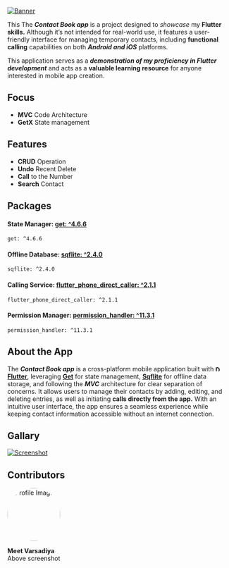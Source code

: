 [![Banner](https://media.licdn.com/dms/image/v2/D4D16AQG8haYEJ3VtRA/profile-displaybackgroundimage-shrink_350_1400/profile-displaybackgroundimage-shrink_350_1400/0/1726385308276?e=1733356800&v=beta&t=BHvQPMpARyqfrprwmBYB2RRhjDJVfoqggL5S5tlW5eI)](https://media.licdn.com/dms/image/v2/D4D16AQG8haYEJ3VtRA/profile-displaybackgroundimage-shrink_350_1400/profile-displaybackgroundimage-shrink_350_1400/0/1726385308276?e=1733356800&v=beta&t=BHvQPMpARyqfrprwmBYB2RRhjDJVfoqggL5S5tlW5eI)

This The ***Contact Book app*** is a project designed to *showcase* my **Flutter skills.** Although
it’s not intended for real-world use, it features a user-friendly interface for managing temporary
contacts, including **functional calling** capabilities on both ***Android and iOS*** platforms.

This application serves as a ***demonstration of my proficiency in Flutter development*** and acts
as a **valuable learning resource** for anyone interested in mobile app creation.

## Focus

* **MVC** Code Architecture
* **GetX** State management

## Features

* **CRUD** Operation
* **Undo** Recent Delete
* **Call** to the Number
* **Search** Contact

## Packages

#### State Manager: [**get: ^4.6.6**](https://pub.dev/packages/get/versions/4.6.6)

```
get: ^4.6.6
```

#### Offline Database: [**sqflite: ^2.4.0**](https://pub.dev/packages/sqflite/versions/2.4.0)

```
sqflite: ^2.4.0
```

#### Calling Service: [**flutter_phone_direct_caller: ^2.1.1**](https://pub.dev/packages/flutter_phone_direct_caller/versions/2.1.1)

```
flutter_phone_direct_caller: ^2.1.1
```

#### Permission Manager: [**permission_handler: ^11.3.1**](https://pub.dev/packages/permission_handler/versions/11.3.1)

```
permission_handler: ^11.3.1
```

## About the App

The ***Contact Book app*** is a cross-platform mobile application built with **[<img src="https://juststickers.in/wp-content/uploads/2019/01/flutter-326x326.png" alt="Description" height="12"> Flutter](https://flutter.dev/)**, leveraging [**Get**](https://pub.dev/packages/get) for state management, [**Sqflite**](https://pub.dev/packages/sqflite) for offline data storage, and following the ***MVC***
architecture for clear separation of concerns. It allows users to manage their contacts by adding,
editing, and deleting entries, as well as initiating **calls directly from the app.** With an
intuitive user interface, the app ensures a seamless experience while keeping contact information
accessible without an internet connection.

## Gallary

[![Screenshot](https://drive.google.com/uc?export=view&id=1UMZZYL-yagj5JbST4Op1I6Xu4p3Y5isG)](https://drive.google.com/file/d/1UMZZYL-yagj5JbST4Op1I6Xu4p3Y5isG/view)

## Contributors

<a href="https://www.behance.net/meetvarsadiya">
    <img src="https://a5.behance.net/1b8531173fb5906767bd00a97d25c2dff6c6c453/img/profile/avatars/pen-115.png?cb=264615658" alt="Profile Image" width="120" height="120" style="border-radius: 50%;">
</a>


**Meet Varsadiya**
<br>
Above screenshot
